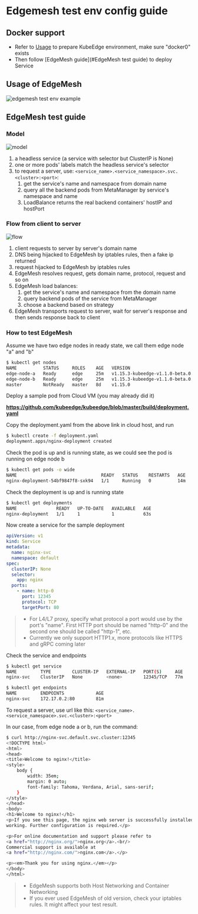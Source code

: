 # Edgemesh test env config guide
## Docker support
* Refer to [Usage](./../setup/installer_setup.md) to prepare KubeEdge environment, make sure "docker0" exists
* Then follow [EdgeMesh guide](#EdgeMesh test guide) to deploy Service

## Usage of EdgeMesh
![edgemesh test env example](../images/edgemesh/edgemesh-test-env-example.png)

## EdgeMesh test guide
### Model
![model](../images/edgemesh/model.jpg)
1. a headless service (a service with selector but ClusterIP is None)
2. one or more pods' labels match the headless service's selector
3. to request a server, use: ```<service_name>.<service_namespace>.svc.<cluster>:<port>```:
    1. get the service's name and namespace from domain name
    2. query all the backend pods from MetaManager by service's namespace and name
    3. LoadBalance returns the real backend containers' hostIP and hostPort

### Flow from client to server
![flow](../images/edgemesh/endtoend-test-flow.jpg)
1. client requests to server by server's domain name
2. DNS being hijacked to EdgeMesh by iptables rules, then a fake ip returned
3. request hijacked to EdgeMesh by iptables rules
4. EdgeMesh resolves request, gets domain name, protocol, request and so on
5. EdgeMesh load balances:
    1. get the service's name and namespace from the domain name
    2. query backend pods of the service from MetaManager
    3. choose a backend based on strategy
6. EdgeMesh transports request to server, wait for server's response and then sends response back to client

### How to test EdgeMesh
Assume we have two edge nodes in ready state, we call them edge node "a" and "b"
```bash
$ kubectl get nodes
NAME          STATUS     ROLES    AGE   VERSION
edge-node-a   Ready      edge     25m   v1.15.3-kubeedge-v1.1.0-beta.0.358+0b7ac7172442b5-dirty
edge-node-b   Ready      edge     25m   v1.15.3-kubeedge-v1.1.0-beta.0.358+0b7ac7172442b5-dirty
master        NotReady   master   8d    v1.15.0
```
Deploy a sample pod from Cloud VM (you may already did it)

**https://github.com/kubeedge/kubeedge/blob/master/build/deployment.yaml**

Copy the deployment.yaml from the above link in cloud host, and run

```bash
$ kubectl create -f deployment.yaml
deployment.apps/nginx-deployment created
``` 
Check the pod is up and is running state, as we could see the pod is running on edge node b

```bash
$ kubectl get pods -o wide
NAME                                READY   STATUS    RESTARTS   AGE   IP           NODE          NOMINATED NODE   READINESS GATES
nginx-deployment-54bf9847f8-sxk94   1/1     Running   0          14m   172.17.0.2   edge-node-b   <none>           <none>
```

Check the deployment is up and is running state
```bash
$ kubectl get deployments
NAME               READY   UP-TO-DATE   AVAILABLE   AGE
nginx-deployment   1/1     1            1           63s
```

Now create a service for the sample deployment
```yaml
apiVersion: v1
kind: Service
metadata:
  name: nginx-svc
  namespace: default
spec:
  clusterIP: None
  selector:
    app: nginx
  ports:
    - name: http-0
      port: 12345
      protocol: TCP
      targetPort: 80
```
>* For L4/L7 proxy, specify what protocol a port would use by the port's "name". First HTTP port should be named "http-0" and the second one should be called "http-1", etc.
>* Currently we only support HTTP1.x, more protocols like HTTPS and gRPC coming later

Check the service and endpoints
```bash
$ kubectl get service
NAME         TYPE        CLUSTER-IP   EXTERNAL-IP   PORT(S)     AGE
nginx-svc    ClusterIP   None         <none>        12345/TCP   77m
```
```bash
$ kubectl get endpoints
NAME         ENDPOINTS            AGE
nginx-svc    172.17.0.2:80        81m
```

To request a server, use url like this: ```<service_name>.<service_namespace>.svc.<cluster>:<port>```

In our case, from edge node a or b, run the command:
```bash
$ curl http://nginx-svc.default.svc.cluster:12345
<!DOCTYPE html>
<html>
<head>
<title>Welcome to nginx!</title>
<style>
    body {
        width: 35em;
        margin: 0 auto;
        font-family: Tahoma, Verdana, Arial, sans-serif;
    }
</style>
</head>
<body>
<h1>Welcome to nginx!</h1>
<p>If you see this page, the nginx web server is successfully installed and
working. Further configuration is required.</p>

<p>For online documentation and support please refer to
<a href="http://nginx.org/">nginx.org</a>.<br/>
Commercial support is available at
<a href="http://nginx.com/">nginx.com</a>.</p>

<p><em>Thank you for using nginx.</em></p>
</body>
</html>
```
>* EdgeMesh supports both Host Networking and Container Networking
>* If you ever used EdgeMesh of old version, check your iptables rules. It might affect your test result.  

